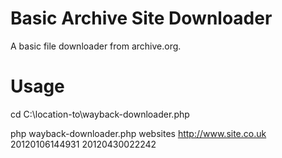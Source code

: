 # Basic Archive Site Downloader
A basic file downloader from archive.org.
# Usage
cd C:\location-to\wayback-downloader.php

php wayback-downloader.php websites http://www.site.co.uk 20120106144931 20120430022242
